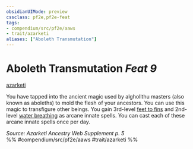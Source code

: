 ```yaml
---
obsidianUIMode: preview
cssclass: pf2e,pf2e-feat
tags:
- compendium/src/pf2e/aaws
- trait/azarketi
aliases: ["Aboleth Transmutation"]
---
```

# Aboleth Transmutation  *Feat 9*  
[azarketi](../../rules/traits/azarketi-loag.md)  


You have tapped into the ancient magic used by alghollthu masters (also known as aboleths) to mold the flesh of your ancestors. You can use this magic to transfigure other beings. You gain 3rd-level [feet to fins](../spells/feet-to-fins.md) and 2nd-level [water breathing](../spells/water-breathing.md) as arcane innate spells. You can cast each of these arcane innate spells once per day.

*Source: Azarketi Ancestry Web Supplement p. 5*  
%% #compendium/src/pf2e/aaws #trait/azarketi %%